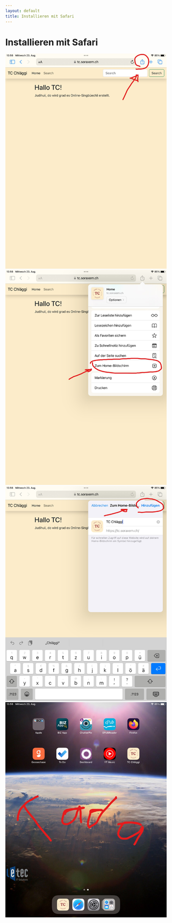 ```yaml
---
layout: default
title: Installieren mit Safari
---
```


# Installieren mit Safari

![Schritt 1](safari-1.jpg)
![Schritt 2](safari-2.jpg)
![Schritt 3](safari-3.jpg)
![Schritt 4](safari-4.jpg)